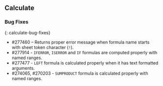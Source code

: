 ## Calculate

### Bug Fixes
{: calculate-bug-fixes}

* \#277460 – Returns proper error message when formula name starts with sheet token character (`!`).
* \#277914 - `IFERROR`, `ISERROR` and `IF` formulas are computed properly with named ranges.
* \#277477 - `LEFT` formula is calculated properly when it has text formatted arguments.
* \#274065, #270203 - `SUMPRODUCT` formula is calculated properly with named ranges.
